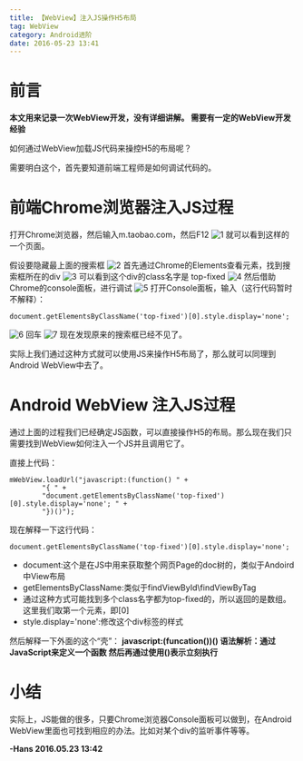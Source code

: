 ```yaml
---
title: 【WebView】注入JS操作H5布局
tag: WebView 
category: Android进阶
date: 2016-05-23 13:41
---
```

# 前言
**本文用来记录一次WebView开发，没有详细讲解。 
需要有一定的WebView开发经验**

<!-- more -->
如何通过WebView加载JS代码来操控H5的布局呢？

需要明白这个，首先要知道前端工程师是如何调试代码的。

# 前端Chrome浏览器注入JS过程
打开Chrome浏览器，然后输入m.taobao.com，然后F12
![1](http://img.blog.csdn.net/20160523133723140)
就可以看到这样的一个页面。

假设要隐藏最上面的搜索框
![2](http://img.blog.csdn.net/20160523133735031)
首先通过Chrome的Elements查看元素，找到搜索框所在的div
![3](http://img.blog.csdn.net/20160523133746500)
可以看到这个div的class名字是 top-fixed
![4](http://img.blog.csdn.net/20160523133800235)
然后借助Chrome的console面板，进行调试
![5](http://img.blog.csdn.net/20160523133807923)
打开Console面板，输入（这行代码暂时不解释）：
```
document.getElementsByClassName('top-fixed')[0].style.display='none';
```
![6](http://img.blog.csdn.net/20160523133817861)
回车
![7](http://img.blog.csdn.net/20160523133826314)
现在发现原来的搜索框已经不见了。

实际上我们通过这种方式就可以使用JS来操作H5布局了，那么就可以同理到Android WebView中去了。

# Android WebView 注入JS过程
通过上面的过程我们已经确定JS函数，可以直接操作H5的布局。那么现在我们只需要找到WebView如何注入一个JS并且调用它了。

直接上代码：
```
mWebView.loadUrl("javascript:(function() " +
        "{ " +
        "document.getElementsByClassName('top-fixed')[0].style.display='none'; " +
        "})()");
```

现在解释一下这行代码：
```
document.getElementsByClassName('top-fixed')[0].style.display='none';
```
* document:这个是在JS中用来获取整个网页Page的doc树的，类似于Andoird 中View布局
* getElementsByClassName:类似于findViewById\findViewByTag
* 通过这种方式可能找到多个class名字都为top-fixed的，所以返回的是数组。这里我们取第一个元素，即[0]
* style.display='none':修改这个div标签的样式

然后解释一下外面的这个“壳”：
**javascript:(funcation())() 
语法解析：通过JavaScript来定义一个函数 然后再通过使用()表示立刻执行**

# 小结
实际上，JS能做的很多，只要Chrome浏览器Console面板可以做到，在Android WebView里面也可找到相应的办法。比如对某个div的监听事件等等。

**-Hans 2016.05.23 13:42**